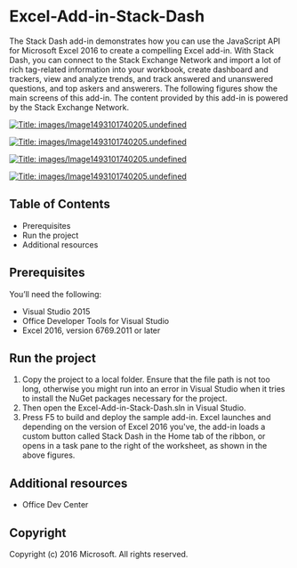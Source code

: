 # Excel-Add-in-Stack-Dash

The Stack Dash add-in demonstrates how you can use the JavaScript API for Microsoft Excel 2016 to create a compelling Excel add-in. With Stack Dash, you can connect to the Stack Exchange Network and import a lot of rich tag-related information into your workbook, create dashboard and trackers, view and analyze trends, and track answered and unanswered questions, and top askers and answerers. The following figures show the main screens of this add-in. The content provided by this add-in is powered by the Stack Exchange Network.

[![Title: images/Image1493101740205.undefined](~WRS%7b5EA34226-20F8-420B-97D4-179E47D6A4B1%7d_files/image001.png)](https://raw.githubusercontent.com/umasubra/test3/master/images/Image1493101740205.undefined)

[![Title: images/Image1493101740205.undefined](~WRS%7b5EA34226-20F8-420B-97D4-179E47D6A4B1%7d_files/image002.png)](https://raw.githubusercontent.com/umasubra/test3/master/images/Image1493101740205.undefined)

[![Title: images/Image1493101740205.undefined](~WRS%7b5EA34226-20F8-420B-97D4-179E47D6A4B1%7d_files/image003.png)](https://raw.githubusercontent.com/umasubra/test3/master/images/Image1493101740205.undefined)

[![Title: images/Image1493101740205.undefined](~WRS%7b5EA34226-20F8-420B-97D4-179E47D6A4B1%7d_files/image004.png)](https://raw.githubusercontent.com/umasubra/test3/master/images/Image1493101740205.undefined)

## Table of Contents

*   Prerequisites
*   Run the project
*   Additional resources

## Prerequisites

You’ll need the following:

*   Visual Studio 2015
*   Office Developer Tools for Visual Studio
*   Excel 2016, version 6769.2011 or later

## Run the project

<div>

1.  Copy the project to a local folder. Ensure that the file path is not too long, otherwise you might run into an error in Visual Studio when it tries to install the NuGet packages necessary for the project.
2.  Then open the Excel-Add-in-Stack-Dash.sln in Visual Studio.
3.  Press F5 to build and deploy the sample add-in. Excel launches and depending on the version of Excel 2016 you've, the add-in loads a custom button called Stack Dash in the Home tab of the ribbon, or opens in a task pane to the right of the worksheet, as shown in the above figures.

## Additional resources

<div>

*   Office Dev Center

</div>

## Copyright

Copyright (c) 2016 Microsoft. All rights reserved.

</div>